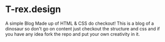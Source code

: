# T-rex.design
A simple Blog Made up of HTML &amp; CSS do checkout!
This is a blog of a dinosaur so don't go on content just checkout the structure and css and if you have any idea fork the repo and put your own creativity in it.
